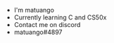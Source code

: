 - I'm matuango
- Currently learning C and CS50x
- Contact me on discord
- matuango#4897


<!---
matuangoo/matuangoo is a ✨ special ✨ repository because its `README.md` (this file) appears on your GitHub profile.
You can click the Preview link to take a look at your changes.
--->
